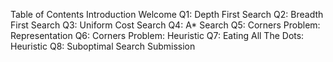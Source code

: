 Table of Contents
Introduction
Welcome
Q1: Depth First Search
Q2: Breadth First Search
Q3: Uniform Cost Search
Q4: A* Search
Q5: Corners Problem: Representation
Q6: Corners Problem: Heuristic
Q7: Eating All The Dots: Heuristic
Q8: Suboptimal Search
Submission
